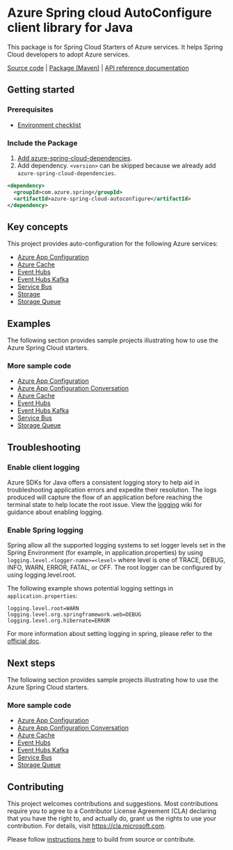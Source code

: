 # Azure Spring cloud AutoConfigure client library for Java
This package is for Spring Cloud Starters of Azure services. It helps Spring Cloud developers to adopt Azure services.

[Source code][src] | [Package (Maven)][package] | [API reference documentation][refdocs]

## Getting started

### Prerequisites
- [Environment checklist][environment_checklist]

### Include the Package
1. [Add azure-spring-cloud-dependencies].
1. Add dependency. `<version>` can be skipped because we already add `azure-spring-cloud-dependencies`.
```xml
<dependency>
  <groupId>com.azure.spring</groupId>
  <artifactId>azure-spring-cloud-autoconfigure</artifactId>
</dependency>
```

## Key concepts
This project provides auto-configuration for the following Azure services:

- [Azure App Configuration][app_configuration]
- [Azure Cache][cache]
- [Event Hubs][event_hubs]
- [Event Hubs Kafka][event_hubs_kafka]
- [Service Bus][service_bus]
- [Storage][storage]
- [Storage Queue][storage_queue]

## Examples

The following section provides sample projects illustrating how to use the Azure Spring Cloud starters.
### More sample code
- [Azure App Configuration][app_configuration_sample]
- [Azure App Configuration Conversation][app_configuration_conversation_sample]
- [Azure Cache][cache_sample]
- [Event Hubs][event_hubs_sample]
- [Event Hubs Kafka][event_hubs_kafka_sample]
- [Service Bus][service_bus_sample]
- [Storage Queue][storage_queue_sample]

## Troubleshooting
### Enable client logging
Azure SDKs for Java offers a consistent logging story to help aid in troubleshooting application errors and expedite their resolution. The logs produced will capture the flow of an application before reaching the terminal state to help locate the root issue. View the [logging][logging] wiki for guidance about enabling logging.

### Enable Spring logging
Spring allow all the supported logging systems to set logger levels set in the Spring Environment (for example, in application.properties) by using `logging.level.<logger-name>=<level>` where level is one of TRACE, DEBUG, INFO, WARN, ERROR, FATAL, or OFF. The root logger can be configured by using logging.level.root.

The following example shows potential logging settings in `application.properties`:

```properties
logging.level.root=WARN
logging.level.org.springframework.web=DEBUG
logging.level.org.hibernate=ERROR
```

For more information about setting logging in spring, please refer to the [official doc][logging_doc].
 

## Next steps

The following section provides sample projects illustrating how to use the Azure Spring Cloud starters.
### More sample code
- [Azure App Configuration][app_configuration_sample]
- [Azure App Configuration Conversation][app_configuration_conversation_sample]
- [Azure Cache][cache_sample]
- [Event Hubs][event_hubs_sample]
- [Event Hubs Kafka][event_hubs_kafka_sample]
- [Service Bus][service_bus_sample]
- [Storage Queue][storage_queue_sample]

## Contributing

This project welcomes contributions and suggestions.  Most contributions require you to agree to a Contributor License Agreement (CLA) declaring that you have the right to, and actually do, grant us the rights to use your contribution. For details, visit https://cla.microsoft.com.

Please follow [instructions here][contributing_md] to build from source or contribute.

<!-- Link -->
[src]: https://github.com/Azure/azure-sdk-for-java/tree/main/sdk/spring/azure-spring-cloud-autoconfigure/src/
[package]: https://mvnrepository.com/artifact/com.microsoft.azure/spring-cloud-azure-autoconfigure
[refdocs]: https://azure.github.io/azure-sdk-for-java/springcloud.html#azure-spring-cloud-autoconfigure
[logging]: https://github.com/Azure/azure-sdk-for-java/wiki/Logging-with-Azure-SDK#use-logback-logging-framework-in-a-spring-boot-application
[spring_io]: https://start.spring.io
[logging_doc]: https://docs.spring.io/spring-boot/docs/current/reference/html/features.html#boot-features-logging
[contributing_md]: https://github.com/Azure/azure-sdk-for-java/tree/main/sdk/spring/CONTRIBUTING.md
[maven]: https://maven.apache.org/
[app_configuration]: https://github.com/Azure/azure-sdk-for-java/tree/main/sdk/appconfiguration/spring-cloud-starter-azure-appconfiguration-config
[cache]: https://github.com/Azure/azure-sdk-for-java/tree/main/sdk/spring/azure-spring-cloud-starter-cache
[event_hubs]: https://github.com/Azure/azure-sdk-for-java/tree/main/sdk/spring/azure-spring-cloud-starter-eventhubs
[event_hubs_kafka]: https://github.com/Azure/azure-sdk-for-java/tree/main/sdk/spring/azure-spring-cloud-starter-eventhubs-kafka
[service_bus]: https://github.com/Azure/azure-sdk-for-java/tree/main/sdk/spring/azure-spring-cloud-starter-servicebus
[storage]: https://github.com/Azure/azure-sdk-for-java/tree/main/sdk/spring/azure-spring-starter-storage
[storage_queue]: https://github.com/Azure/azure-sdk-for-java/tree/main/sdk/spring/azure-spring-cloud-starter-storage-queue
[app_configuration_sample]: https://github.com/Azure-Samples/azure-spring-boot-samples/tree/main/appconfiguration/azure-appconfiguration-sample
[app_configuration_conversation_sample]: https://github.com/Azure-Samples/azure-spring-boot-samples/tree/main/appconfiguration/azure-appconfiguration-conversion-sample-complete
[cache_sample]: https://github.com/Azure-Samples/azure-spring-boot-samples/tree/main/cache/azure-spring-cloud-sample-cache
[event_hubs_sample]: https://github.com/Azure-Samples/azure-spring-boot-samples/tree/main/eventhubs/azure-spring-integration-sample-eventhubs
[event_hubs_kafka_sample]: https://github.com/Azure-Samples/azure-spring-boot-samples/tree/main/eventhubs/azure-spring-cloud-sample-eventhubs-kafka
[service_bus_sample]: https://github.com/Azure-Samples/azure-spring-boot-samples/tree/main/servicebus/azure-spring-integration-sample-servicebus
[storage_queue_sample]: https://github.com/Azure-Samples/azure-spring-boot-samples/tree/main/storage/azure-spring-integration-sample-storage-queue
[environment_checklist]: https://github.com/Azure/azure-sdk-for-java/blob/main/sdk/spring/ENVIRONMENT_CHECKLIST.md#ready-to-run-checklist
[Add azure-spring-cloud-dependencies]: https://github.com/Azure/azure-sdk-for-java/blob/main/sdk/spring/AZURE_SPRING_BOMS_USAGE.md#add-azure-spring-cloud-dependencies
